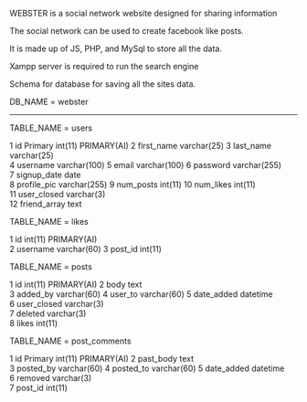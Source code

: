 WEBSTER is a social network website designed for sharing information 

The social network can be used to create facebook like posts.

It is made up of JS, PHP, and MySql to store all the data.

Xampp server is required to run the search engine

Schema for database for saving all the sites data.


DB_NAME = webster

------------------------------------------------------------------------------------------------

TABLE_NAME = users

1  id Primary 	   int(11)        PRIMARY(AI)
2  first_name 	   varchar(25) 
3  last_name 	   varchar(25) 	
4  username 	   varchar(100) 
5  email 	       varchar(100)
6  password 	   varchar(255) 	
7  signup_date 	   date 		
8  profile_pic 	   varchar(255) 
9  num_posts 	   int(11)
10 num_likes 	   int(11) 			
11 user_closed 	   varchar(3) 	
12 friend_array    text 	



TABLE_NAME = likes


1	id 				int(11)			PRIMARY(AI)			
2	username		varchar(60)	
3	post_id			int(11)





TABLE_NAME = posts



1	id 				int(11)			PRIMARY(AI)
2	body			text	
3	added_by		varchar(60)	
4	user_to			varchar(60)	
5	date_added		datetime			
6	user_closed		varchar(3)	
7	deleted			varchar(3)		
8	likes			int(11)			




TABLE_NAME = post_comments



1	id Primary		int(11)			PRIMARY(AI)
2	past_body		text	
3	posted_by		varchar(60)	
4	posted_to		varchar(60)	
5	date_added		datetime		
6	removed			varchar(3)	
7	post_id			int(11)			

















